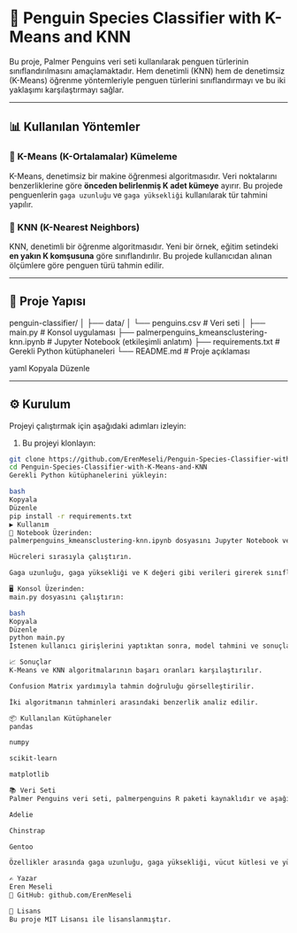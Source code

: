 # 🐧 Penguin Species Classifier with K-Means and KNN

Bu proje, Palmer Penguins veri seti kullanılarak penguen türlerinin sınıflandırılmasını amaçlamaktadır. Hem denetimli (KNN) hem de denetimsiz (K-Means) öğrenme yöntemleriyle penguen türlerini sınıflandırmayı ve bu iki yaklaşımı karşılaştırmayı sağlar.

---

## 📊 Kullanılan Yöntemler

### 🔹 K-Means (K-Ortalamalar) Kümeleme
K-Means, denetimsiz bir makine öğrenmesi algoritmasıdır. Veri noktalarını benzerliklerine göre **önceden belirlenmiş K adet kümeye** ayırır. Bu projede penguenlerin `gaga uzunluğu` ve `gaga yüksekliği` kullanılarak tür tahmini yapılır.

### 🔹 KNN (K-Nearest Neighbors)
KNN, denetimli bir öğrenme algoritmasıdır. Yeni bir örnek, eğitim setindeki **en yakın K komşusuna** göre sınıflandırılır. Bu projede kullanıcıdan alınan ölçümlere göre penguen türü tahmin edilir.

---

## 📁 Proje Yapısı

penguin-classifier/
│
├── data/
│ └── penguins.csv # Veri seti
│
├── main.py # Konsol uygulaması
├── palmerpenguins_kmeansclustering-knn.ipynb # Jupyter Notebook (etkileşimli anlatım)
├── requirements.txt # Gerekli Python kütüphaneleri
└── README.md # Proje açıklaması

yaml
Kopyala
Düzenle

---

## ⚙️ Kurulum

Projeyi çalıştırmak için aşağıdaki adımları izleyin:

1. Bu projeyi klonlayın:

```bash
git clone https://github.com/ErenMeseli/Penguin-Species-Classifier-with-K-Means-and-KNN.git
cd Penguin-Species-Classifier-with-K-Means-and-KNN
Gerekli Python kütüphanelerini yükleyin:

bash
Kopyala
Düzenle
pip install -r requirements.txt
▶️ Kullanım
🔬 Notebook Üzerinden:
palmerpenguins_kmeansclustering-knn.ipynb dosyasını Jupyter Notebook veya Google Colab’da açın.

Hücreleri sırasıyla çalıştırın.

Gaga uzunluğu, gaga yüksekliği ve K değeri gibi verileri girerek sınıflandırmayı deneyin.

🖥️ Konsol Üzerinden:
main.py dosyasını çalıştırın:

bash
Kopyala
Düzenle
python main.py
İstenen kullanıcı girişlerini yaptıktan sonra, model tahmini ve sonuçlar görüntülenecektir.

📈 Sonuçlar
K-Means ve KNN algoritmalarının başarı oranları karşılaştırılır.

Confusion Matrix yardımıyla tahmin doğruluğu görselleştirilir.

İki algoritmanın tahminleri arasındaki benzerlik analiz edilir.

📦 Kullanılan Kütüphaneler
pandas

numpy

scikit-learn

matplotlib

📚 Veri Seti
Palmer Penguins veri seti, palmerpenguins R paketi kaynaklıdır ve aşağıdaki üç penguen türüne ait biyolojik ölçümleri içerir:

Adelie

Chinstrap

Gentoo

Özellikler arasında gaga uzunluğu, gaga yüksekliği, vücut kütlesi ve yüzgeç uzunluğu gibi bilgiler bulunmaktadır.

✍️ Yazar
Eren Meseli
📧 GitHub: github.com/ErenMeseli

📝 Lisans
Bu proje MIT Lisansı ile lisanslanmıştır.
